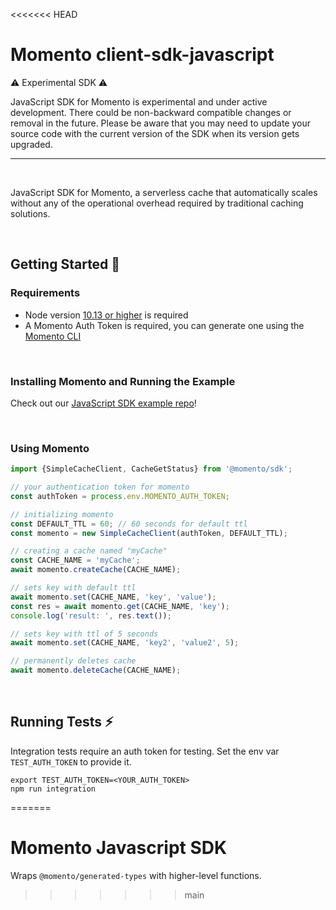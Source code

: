 <<<<<<< HEAD
# Momento client-sdk-javascript

:warning: Experimental SDK :warning:

JavaScript SDK for Momento is experimental and under active development.
There could be non-backward compatible changes or removal in the future.
Please be aware that you may need to update your source code with the current version of the SDK when its version gets upgraded.

---

<br/>

JavaScript SDK for Momento, a serverless cache that automatically scales without any of the operational overhead required by traditional caching solutions.

<br/>

## Getting Started :running:

### Requirements

- Node version [10.13 or higher](https://nodejs.org/en/download/) is required
- A Momento Auth Token is required, you can generate one using the [Momento CLI](https://github.com/momentohq/momento-cli)

<br/>

### Installing Momento and Running the Example

Check out our [JavaScript SDK example repo](https://github.com/momentohq/client-sdk-examples/tree/main/javascript)!

<br/>

### Using Momento

```typescript
import {SimpleCacheClient, CacheGetStatus} from '@momento/sdk';

// your authentication token for momento
const authToken = process.env.MOMENTO_AUTH_TOKEN;

// initializing momento
const DEFAULT_TTL = 60; // 60 seconds for default ttl
const momento = new SimpleCacheClient(authToken, DEFAULT_TTL);

// creating a cache named "myCache"
const CACHE_NAME = 'myCache';
await momento.createCache(CACHE_NAME);

// sets key with default ttl
await momento.set(CACHE_NAME, 'key', 'value');
const res = await momento.get(CACHE_NAME, 'key');
console.log('result: ', res.text());

// sets key with ttl of 5 seconds
await momento.set(CACHE_NAME, 'key2', 'value2', 5);

// permanently deletes cache
await momento.deleteCache(CACHE_NAME);
```

<br/>

## Running Tests :zap:

Integration tests require an auth token for testing. Set the env var `TEST_AUTH_TOKEN` to
provide it.

```
export TEST_AUTH_TOKEN=<YOUR_AUTH_TOKEN>
npm run integration
```
=======
# Momento Javascript SDK

Wraps `@momento/generated-types` with higher-level functions.
>>>>>>> main
